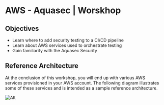 # AWS - Aquasec | Worskhop
## Objectives

* Learn where to add security testing to a CI/CD pipeline
* Learn about AWS services used to orchestrate testing
* Gain familiarity with the Aquasec Security



## Reference Architecture
At the conclusion of this workshop, you will end up with various AWS services provisioned in your AWS account. The following diagram illustrates some of these services and is intended as a sample reference architecture. 

![Alt](/src/assets/images/DevSecOps.png "Architecture")
